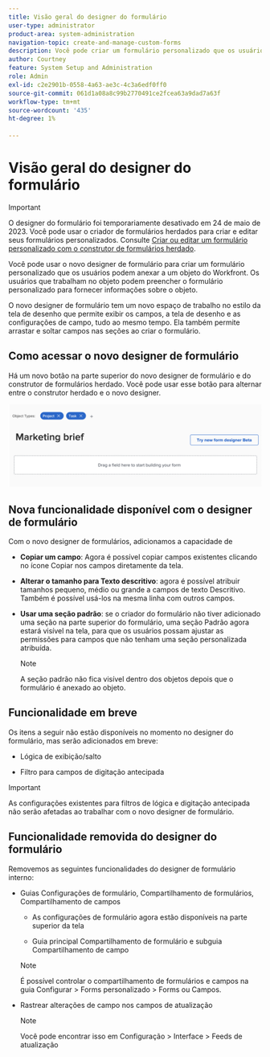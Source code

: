```yaml
---
title: Visão geral do designer do formulário
user-type: administrator
product-area: system-administration
navigation-topic: create-and-manage-custom-forms
description: Você pode criar um formulário personalizado que os usuários podem anexar a um objeto do Workfront. Os usuários que trabalham no objeto podem preencher o formulário personalizado para fornecer informações sobre o objeto.
author: Courtney
feature: System Setup and Administration
role: Admin
exl-id: c2e2901b-0558-4a63-ae3c-4c3a6edf0ff0
source-git-commit: 061d1a08a8c99b2770491ce2fcea63a9dad7a63f
workflow-type: tm+mt
source-wordcount: '435'
ht-degree: 1%

---
```


# Visão geral do designer do formulário

>[!IMPORTANT]
>
>O designer do formulário foi temporariamente desativado em 24 de maio de 2023. Você pode usar o criador de formulários herdados para criar e editar seus formulários personalizados. Consulte [Criar ou editar um formulário personalizado com o construtor de formulários herdado](/help/quicksilver/administration-and-setup/customize-workfront/create-manage-custom-forms/use-the-custom-form-builder.md).

Você pode usar o novo designer de formulário para criar um formulário personalizado que os usuários podem anexar a um objeto do Workfront. Os usuários que trabalham no objeto podem preencher o formulário personalizado para fornecer informações sobre o objeto.

O novo designer de formulário tem um novo espaço de trabalho no estilo da tela de desenho que permite exibir os campos, a tela de desenho e as configurações de campo, tudo ao mesmo tempo. Ela também permite arrastar e soltar campos nas seções ao criar o formulário.

<!-- add screenshot when field settings empty state is ready -->

## Como acessar o novo designer de formulário

Há um novo botão na parte superior do novo designer de formulário e do construtor de formulários herdado. Você pode usar esse botão para alternar entre o construtor herdado e o novo designer.

![](assets/switch-views.png)

## Nova funcionalidade disponível com o designer de formulário

Com o novo designer de formulários, adicionamos a capacidade de

* **Copiar um campo**: Agora é possível copiar campos existentes clicando no ícone Copiar nos campos diretamente da tela.

* **Alterar o tamanho para Texto descritivo**: agora é possível atribuir tamanhos pequeno, médio ou grande a campos de texto Descritivo. Também é possível usá-los na mesma linha com outros campos.

* **Usar uma seção padrão**: se o criador do formulário não tiver adicionado uma seção na parte superior do formulário, uma seção Padrão agora estará visível na tela, para que os usuários possam ajustar as permissões para campos que não tenham uma seção personalizada atribuída.

   >[!NOTE]
   >
   >A seção padrão não fica visível dentro dos objetos depois que o formulário é anexado ao objeto.

## Funcionalidade em breve

Os itens a seguir não estão disponíveis no momento no designer do formulário, mas serão adicionados em breve:

* Lógica de exibição/salto

* Filtro para campos de digitação antecipada

>[!IMPORTANT]
>
>As configurações existentes para filtros de lógica e digitação antecipada não serão afetadas ao trabalhar com o novo designer de formulário.

## Funcionalidade removida do designer do formulário

Removemos as seguintes funcionalidades do designer de formulário interno:


* Guias Configurações de formulário, Compartilhamento de formulários, Compartilhamento de campos

   * As configurações de formulário agora estão disponíveis na parte superior da tela

   * Guia principal Compartilhamento de formulário e subguia Compartilhamento de campo
   >[!NOTE]
   >
   >É possível controlar o compartilhamento de formulários e campos na guia Configurar > Forms personalizado > Forms ou Campos.

* Rastrear alterações de campo nos campos de atualização
   >[!NOTE]
   >
   >Você pode encontrar isso em Configuração > Interface > Feeds de atualização
